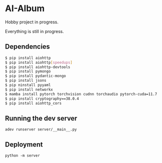 # AI-Album

Hobby project in progress.

Everything is still in progress.

## Dependencies

```bash
$ pip install aiohttp
$ pip install aiohttp[speedups]
$ pip install aiohttp-devtools
$ pip install pymongo
$ pip install pydantic-mongo
$ pip install jsons
$ pip ninstall pyyaml
$ pip install networkx
$ mamba install pytorch torchvision cudnn torchaudio pytorch-cuda=11.7 -c pytorch -c nvidia
$ pip install cryptography==38.0.4
$ pip install aiohttp_cors
```

## Running the dev server

```
adev runserver server/__main__.py
```

## Deployment

```
python -m server
```